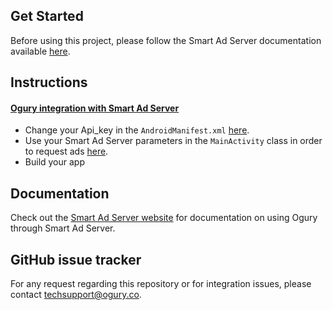 ## Get Started

Before using this project, please follow the Smart Ad Server documentation available [here](http://help.smartadserver.com/Android/V6.8/#Mediation/AdMediationOgury.htm).

## Instructions

#### [Ogury integration with Smart Ad Server](https://github.com/Ogury/Sample-Projects/tree/master/Android/Smart_ad_Server)
* Change your Api_key in the `AndroidManifest.xml` [here](https://github.com/Ogury/Sample-Projects/blob/master/Android/Smart_ad_Server/app/src/main/AndroidManifest.xml#L25).
* Use your Smart Ad Server parameters in the `MainActivity` class in order to request ads [here](https://github.com/Ogury/Sample-Projects/blob/master/Android/Smart_ad_Server/app/src/main/java/com/example/vdeub/myapplication/MainActivity.java#L41).
* Build your app

## Documentation

Check out the [Smart Ad Server website](http://help.smartadserver.com/Android/V6.8/#Mediation/AdMediationOgury.htm) for documentation on using Ogury through Smart Ad Server.

## GitHub issue tracker

For any request regarding this repository or for integration issues, please contact techsupport@ogury.co.

